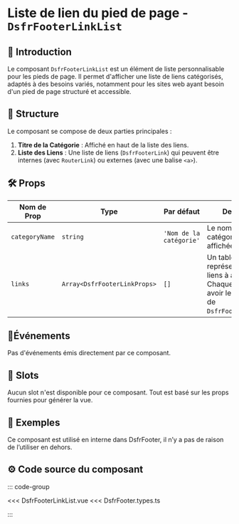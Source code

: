 # Liste de lien du pied de page - `DsfrFooterLinkList`

## 🌟 Introduction

Le composant `DsfrFooterLinkList` est un élément de liste personnalisable pour les pieds de page. Il permet d'afficher une liste de liens catégorisés, adaptés à des besoins variés, notamment pour les sites web ayant besoin d'un pied de page structuré et accessible.

## 📐 Structure

Le composant se compose de deux parties principales :

1. **Titre de la Catégorie** : Affiché en haut de la liste des liens.
2. **Liste des Liens** : Une liste de liens (`DsfrFooterLink`) qui peuvent être internes (avec `RouterLink`) ou externes (avec une balise `<a>`).

## 🛠️ Props

| Nom de Prop | Type | Par défaut | Description |
|-------------|------|------------|-------------|
| `categoryName` | `string` | `'Nom de la catégorie'` | Le nom de la catégorie de liens affichée. |
| `links` | `Array<DsfrFooterLinkProps>` | `[]` | Un tableau d'objets représentant les liens à afficher. Chaque objet peut avoir les propriétés de `DsfrFooterLinkProps`. |

## 📡Événements

Pas d'événements émis directement par ce composant.

## 🧩 Slots

Aucun slot n'est disponible pour ce composant. Tout est basé sur les props fournies pour générer la vue.

## 📝 Exemples

Ce composant est utilisé en interne dans DsfrFooter, il n’y a pas de raison de l’utiliser en dehors.

## ⚙️ Code source du composant

::: code-group

<<< DsfrFooterLinkList.vue
<<< DsfrFooter.types.ts

:::
